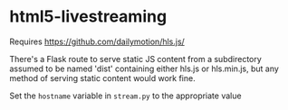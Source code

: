 # html5-livestreaming

Requires https://github.com/dailymotion/hls.js/

There's a Flask route to serve static JS content from a subdirectory assumed to be named 'dist' containing either hls.js or hls.min.js, but any method of serving static content would work fine.

Set the `hostname` variable in `stream.py` to the appropriate value
